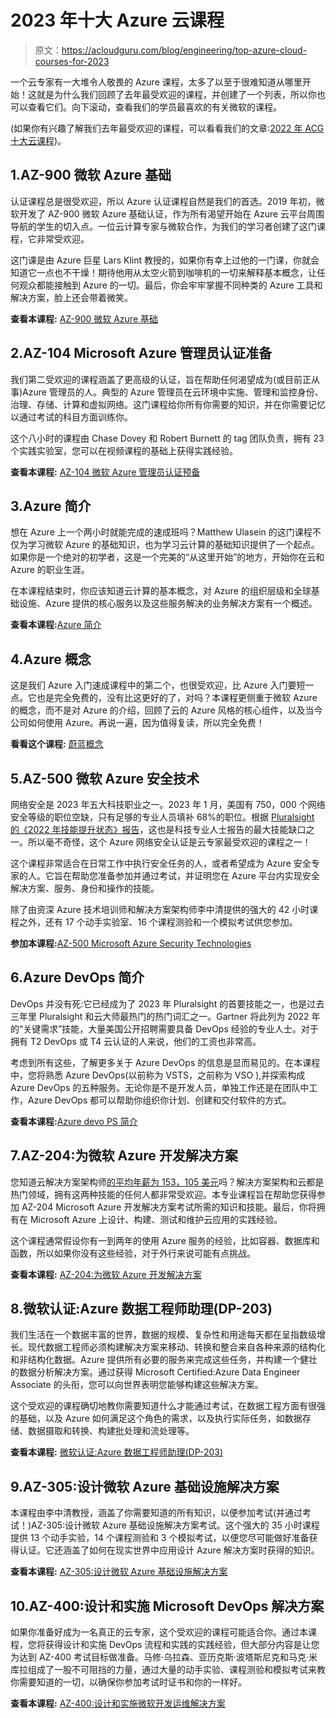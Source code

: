 # 2023 年十大 Azure 云课程

> 原文：<https://acloudguru.com/blog/engineering/top-azure-cloud-courses-for-2023>

一个云专家有一大堆令人敬畏的 Azure 课程，太多了以至于很难知道从哪里开始！这就是为什么我们回顾了去年最受欢迎的课程，并创建了一个列表，所以你也可以查看它们。向下滚动，查看我们的学员最喜欢的有关微软的课程。

(如果你有兴趣了解我们去年最受欢迎的课程，可以看看我们的文章:[2022 年 ACG 十大云课程](https://acloudguru.com/blog/engineering/top-10-acg-cloud-courses-of-2022))。

## 1.AZ-900 微软 Azure 基础

认证课程总是很受欢迎，所以 Azure 认证课程自然是我们的首选。2019 年初，微软开发了 AZ-900 微软 Azure 基础认证，作为所有渴望开始在 Azure 云平台周围导航的学生的切入点。一位云计算专家与微软合作，为我们的学习者创建了这门课程，它非常受欢迎。

这门课是由 Azure 巨星 Lars Klint 教授的，如果你有幸上过他的一门课，你就会知道它一点也不干燥！期待他用从太空火箭到咖啡机的一切来解释基本概念，让任何观众都能接触到 Azure 的一切。最后，你会牢牢掌握不同种类的 Azure 工具和解决方案，脸上还会带着微笑。

**查看本课程:** [AZ-900 微软 Azure 基础](https://acloudguru.com/course/az-900-microsoft-azure-fundamentals)

## 2.AZ-104 Microsoft Azure 管理员认证准备

我们第二受欢迎的课程涵盖了更高级的认证，旨在帮助任何渴望成为(或目前正从事)Azure 管理员的人。典型的 Azure 管理员在云环境中实施、管理和监控身份、治理、存储、计算和虚拟网络。这门课程给你所有你需要的知识，并在你需要记忆以通过考试的科目方面训练你。

这个八小时的课程由 Chase Dovey 和 Robert Burnett 的 tag 团队负责，拥有 23 个实践实验室，您可以在视频课程的基础上获得实践经验。

**查看本课程:** [AZ-104 微软 Azure 管理员认证预备](https://acloudguru.com/course/az-104-microsoft-azure-administrator-certification-prep)

## 3.Azure 简介

想在 Azure 上一个两小时就能完成的速成班吗？Matthew Ulasein 的这门课程不仅为学习微软 Azure 的基础知识，也为学习云计算的基础知识提供了一个起点。如果你是一个绝对的初学者，这是一个完美的“从这里开始”的地方，开始你在云和 Azure 的职业生涯。

在本课程结束时，你应该知道云计算的基本概念，对 Azure 的组织层级和全球基础设施、Azure 提供的核心服务以及这些服务解决的业务解决方案有一个概述。

**查看本课程:**[Azure 简介](https://acloudguru.com/course/introduction-to-azure-O0RN)

## 4.Azure 概念

这是我们 Azure 入门速成课程中的第二个，也很受欢迎，比 Azure 入门要短一点。它也是完全免费的，没有比这更好的了，对吗？本课程更侧重于微软 Azure 的概念，而不是对 Azure 的介绍，回顾了云的 Azure 风格的核心组件，以及当今公司如何使用 Azure。再说一遍，因为值得复读，所以完全免费！

**看看这个课程:** [蔚蓝概念](https://acloudguru.com/course/azure-concepts)

## 5.AZ-500 微软 Azure 安全技术

网络安全是 2023 年五大科技职业之一。2023 年 1 月，美国有 750，000 个网络安全等级的职位空缺，只有足够的专业人员填补 68%的职位。根据 [Pluralsight 的《2022 年技能提升状态》报告](https://www.pluralsight.com/resource-center/state-of-upskilling-2022)，这也是科技专业人士报告的最大技能缺口之一。所以毫不奇怪，这个 Azure 网络安全认证是云专家最受欢迎的课程之一！

这个课程非常适合在日常工作中执行安全任务的人，或者希望成为 Azure 安全专家的人。它旨在帮助您准备参加并通过考试，并证明您在 Azure 平台内实现安全解决方案、服务、身份和操作的技能。

除了由资深 Azure 技术培训师和解决方案架构师李中清提供的强大的 42 小时课程之外，还有 17 个动手实验室、16 个课程测验和一个模拟考试供您参加。

**参加本课程:**[AZ-500 Microsoft Azure Security Technologies](https://acloudguru.com/course/az-500-microsoft-azure-security-technologies-qxRJr)

## 6.Azure DevOps 简介

DevOps 并没有死:它已经成为了 2023 年 Pluralsight 的首要技能之一，也是过去三年里 Pluralsight 和云大师最热门的热门词汇之一。Gartner 将此列为 2022 年的“关键需求”技能，大量美国公开招聘需要具备 DevOps 经验的专业人士。对于拥有 T2 DevOps 或 T4 云认证的人来说，他们的工资也非常高。

考虑到所有这些，了解更多关于 Azure DevOps 的信息是显而易见的。在本课程中，您将熟悉 Azure DevOps(以前称为 VSTS，之前称为 VSO ),并探索构成 Azure DevOps 的五种服务。无论你是不是开发人员，单独工作还是在团队中工作，Azure DevOps 都可以帮助你组织你计划、创建和交付软件的方式。

**查看本课程:**[Azure devo PS 简介](https://acloudguru.com/course/introduction-to-azure-devops)

## 7.AZ-204:为微软 Azure 开发解决方案

您知道云解决方案架构师[的平均年薪为 153，105 美元](https://www.pluralsight.com/blog/software-development/top-tech-careers-2023)吗？解决方案架构和云都是热门领域，拥有这两种技能的任何人都非常受欢迎。本专业课程旨在帮助您获得参加 AZ-204 Microsoft Azure 开发解决方案考试所需的知识和技能。最后，你将拥有在 Microsoft Azure 上设计、构建、测试和维护云应用的实践经验。

这个课程通常假设你有一到两年的使用 Azure 服务的经验，比如容器、数据库和函数，所以如果你没有这些经验，对于外行来说可能有点挑战。

**查看本课程:** [AZ-204:为微软 Azure 开发解决方案](https://acloudguru.com/course/az-204-developing-solutions-for-microsoft-azure)

## 8.微软认证:Azure 数据工程师助理(DP-203)

我们生活在一个数据丰富的世界，数据的规模、复杂性和用途每天都在呈指数级增长。现代数据工程师必须构建解决方案来移动、转换和整合来自各种来源的结构化和非结构化数据。Azure 提供所有必要的服务来完成这些任务，并构建一个健壮的数据分析解决方案。通过获得 Microsoft Certified:Azure Data Engineer Associate 的头衔，您可以向世界表明您能够构建这些解决方案。

这个受欢迎的课程确切地教你需要知道什么才能通过考试，在数据工程方面有很强的基础，以及 Azure 如何满足这个角色的需求，以及执行实际任务，如数据存储、数据摄取和转换、构建批处理和流处理等。

**查看本课程:** [微软认证:Azure 数据工程师助理(DP-203)](https://acloudguru.com/course/microsoft-certified-azure-data-engineer-associate-dp-203)

## 9.AZ-305:设计微软 Azure 基础设施解决方案

本课程由李中清教授，涵盖了你需要知道的所有知识，以便参加考试(并通过考试！)AZ-305:设计微软 Azure 基础设施解决方案考试。这个强大的 35 小时课程提供 13 个动手实验，14 个课程测验和 3 个模拟考试，以便您尽可能做好准备获得认证。它还涵盖了如何在现实世界中应用设计 Azure 解决方案时获得的知识。

**查看本课程:** [AZ-305:设计微软 Azure 基础设施解决方案](https://acloudguru.com/course/az-305-designing-microsoft-azure-infrastructure-solutions)

## 10.AZ-400:设计和实施 Microsoft DevOps 解决方案

如果你准备好成为一名真正的云专家，这个受欢迎的课程可能适合你。通过本课程，您将获得设计和实施 DevOps 流程和实践的实践经验，但大部分内容是让您为达到 AZ-400 考试目标做准备。马修·乌拉森、亚历克斯·波塔斯尼克和马克·米库拉组成了一股不可阻挡的力量，通过大量的动手实验、课程测验和模拟考试来教你需要知道的一切，以确保你参加考试时证书和你的一样好。

**查看本课程:** [AZ-400:设计和实施微软开发运维解决方案](http://AZ-400:%20Designing%20and%20Implementing%20Microsoft%20DevOps%20Solutions)